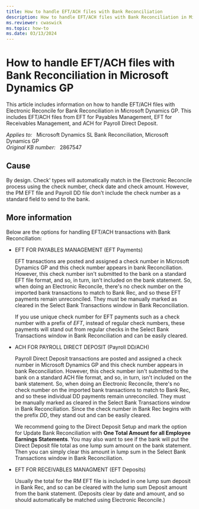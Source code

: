```yaml
---
title: How to handle EFT/ACH files with Bank Reconciliation
description: How to handle EFT/ACH files with Bank Reconciliation in Microsoft Dynamics GP. This includes EFT/ACH files from EFT for Payables Management, EFT for Receivables Management, and ACH for Payroll Direct Deposit.
ms.reviewer: cwaswick
ms.topic: how-to
ms.date: 03/13/2024
---
```

# How to handle EFT/ACH files with Bank Reconciliation in Microsoft Dynamics GP

This article includes information on how to handle EFT/ACH files with Electronic Reconcile for Bank Reconciliation in Microsoft Dynamics GP. This includes EFT/ACH files from EFT for Payables Management, EFT for Receivables Management, and ACH for Payroll Direct Deposit.

_Applies to:_ &nbsp; Microsoft Dynamics SL Bank Reconciliation, Microsoft Dynamics GP  
_Original KB number:_ &nbsp; 2867547

## Cause

By design. Check' types will automatically match in the Electronic Reconcile process using the check number, check date and check amount. However, the PM EFT file and Payroll DD file don't include the check number as a standard field to send to the bank.

## More information

Below are the options for handling EFT/ACH transactions with Bank Reconciliation:

- EFT FOR PAYABLES MANAGEMENT (EFT Payments)

  EFT transactions are posted and assigned a check number in Microsoft Dynamics GP and this check number appears in bank Reconciliation. However, this check number isn't submitted to the bank on a standard EFT file format, and so, in turn, isn't included on the bank statement. So, when doing an Electronic Reconcile, there's no check number on the imported bank transactions to match to Bank Rec, and so these EFT payments remain unreconciled. They must be manually marked as cleared in the Select Bank Transactions window in Bank Reconciliation.

  If you use unique check number for EFT payments such as a check number with a prefix of *EFT*, instead of regular check numbers, these payments will stand out from regular checks in the Select Bank Transactions window in Bank Reconciliation and can be easily cleared.

- ACH FOR PAYROLL DIRECT DEPOSIT (Payroll DD/ACH)

  Payroll Direct Deposit transactions are posted and assigned a check number in Microsoft Dynamics GP and this check number appears in bank Reconciliation. However, this check number isn't submitted to the bank on a standard ACH file format, and so, in turn, isn't included on the bank statement. So, when doing an Electronic Reconcile, there's no check number on the imported bank transactions to match to Bank Rec, and so these individual DD payments remain unreconciled. They must be manually marked as cleared in the Select Bank Transactions window in Bank Reconciliation. Since the check number in Bank Rec begins with the prefix *DD*, they stand out and can be easily cleared.

  We recommend going to the Direct Deposit Setup and mark the option for Update Bank Reconciliation with **One Total Amount for all Employee Earnings Statements**. You may also want to see if the bank will put the Direct Deposit file total as one lump sum amount on the bank statement. Then you can simply clear this amount in lump sum in the Select Bank Transactions window in Bank Reconciliation.

- EFT FOR RECEIVABLES MANAGMENT (EFT Deposits)

  Usually the total for the RM EFT file is included in one lump sum deposit in Bank Rec, and so can be cleared with the lump sum Deposit amount from the bank statement. (Deposits clear by date and amount, and so should automatically be matched using Electronic Reconcile.)
